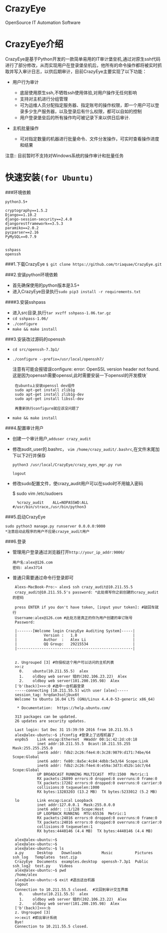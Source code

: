 # CrazyEye
OpenSource IT Automation Software



CrazyEye介绍
==================
CrazyEye是基于Python开发的一款简单易用的IT审计堡垒机,通过对原生ssh代码进行了部分修改，从而实现用户在登录堡垒机后，他所有的命令操作都将被实时抓取并写入审计日志，以供后期审计，目前CrazyEye主要实现了以下功能：

- 用户行为审计

   - 底层使用原生ssh,不牺牲ssh使用体验,对用户操作无任何影响
   - 支持对主机进行分组管理
   - 可为运维人员分配指定服务器、指定账号的操作权限，即一个用户可以登录多少生产服务器，以及登录后有什么权限，都可以自如的控制
   - 用户登录堡垒后的所有操作均可被记录下来以供日后审计.

- 主机批量操作
   - 可对指定数量的机器进行批量命令、文件分发操作，可实时查看操作进度和结果

注意:: 目前暂时不支持对Windows系统的操作审计和批量任务


快速安装`(for Ubuntu)`
========
###环境依赖

    python3.5+
    
    cryptography==1.5.2
    Django==1.10.2
    django-session-security==2.4.0
    djangorestframework==3.5.3
    paramiko==2.0.2
    pycparser==2.16
    PyMySQL==0.7.9
    
    
    sshpass 
    openssh
    


###1.下载CrazyEye
`$ git clone https://github.com/triaquae/CrazyEye.git`

###2.安装python环境依赖

*  首先确保使用的python版本是3.5+
*  进入CrazyEye目录执行`sudo pip3 install -r requirements.txt `

####3.安装sshpass
*  进入src目录,执行`tar xvzff sshpass-1.06.tar.gz`
*  `cd sshpass-1.06/`
*  `./configure`
*  `make && make install`


###3.安装改过源码的openssh 
* `cd src/openssh-7.3p1/`
*  `./configure --prefix=/usr/local/openssh7/ `
 
    注意有可能会报错误configure: error: OpenSSL version header not found.这是因为openssh需要openssl,此时需要安装一下openssl的开发模块` 
    
        在ubuntu上安装openssl dev组件
        sudo apt-get install zlib1g
        sudo apt-get install zlib1g-dev
        sudo apt-get install libssl-dev
        
        再重新执行configure就应该没问题了

*  `make && make install`

###4.配置审计用户 
*   创建一个审计用户,`adduser crazy_audit`
*   修改audit_user的.bashrc， `vim /home/crazy_audit/.bashrc`,在文件末尾加下以下2行并保存

        python3 /usr/local/CrazyEye/crazy_eyes_mgr.py run
        
        logout

* 修改sudo配置文件，使crazy_audit用户可以在sudo时不用输入密码
  
    $ sudo vim /etc/sudoers
    
        %crazy_audit    ALL=NOPASSWD:ALL #/usr/bin/strace,/usr/bin/python3


###5.启动CrazyEye


    sudo python3 manage.py runserver 0.0.0.0:9000
    *注意启动此程序的用户不应是crazye_audit用户
    

###6.登录
*   管理用户登录通过浏览器打开`http://your_ip_addr:9000/`
    
        用户名:alex@126.com
        密码: alex3714 


*  普通只需要通过命令行登录即可 
 
        Alexs-MacBook-Pro:~ alex$ ssh crazy_audit@10.211.55.5
        crazy_audit@10.211.55.5's password: *此处填写你之前创建的crazy_audit的密码
        
        press ENTER if you don't have token, [input your token]: #敲回车就行
        Username:alex@126.com #此处方是真正的你为用户创建的审订账号
        Password:
        
        |-------[Welcome login CrazyEye Auditing System]-----|
        |            Version :   1.0                         |
        |            Author  :   Alex Li                     |
        |            QQ Group:   29215534                    |
        |----------------------------------------------------|
        
        
        z. Ungrouped [3] #你授权这个用户可以访问的主机列表 
        >>:z
          0.	ubuntu(10.211.55.5)  alex
          1.	oldboy web server 错的(202.106.23.22)  Alex
          2.	oldboy web server(101.200.195.98)  Alex
        ['b'(back)]>>>:0 #选中一台机器登录
        -----connecting [10.211.55.5] with user [alex]-----
        session_tag: hrqdan3soljbux6t
        Welcome to Ubuntu 16.04 LTS (GNU/Linux 4.4.0-53-generic x86_64)
        
         * Documentation:  https://help.ubuntu.com/
        
        313 packages can be updated.
        26 updates are security updates.
        
        Last login: Sat Dec 31 15:39:59 2016 from 10.211.55.5
        alex@alex-ubuntu:~$ ifconfig #登录上了远程机器了
        enp0s5    Link encap:Ethernet  HWaddr 00:1c:42:2d:c0:18  
                  inet addr:10.211.55.5  Bcast:10.211.55.255  Mask:255.255.255.0
                  inet6 addr: fdb2:2c26:f4e4:0:3c28:9879:d171:74be/64 Scope:Global
                  inet6 addr: fe80::8a5e:4c84:4dbb:5e3/64 Scope:Link
                  inet6 addr: fdb2:2c26:f4e4:0:e59a:3d73:452b:1dc7/64 Scope:Global
                  UP BROADCAST RUNNING MULTICAST  MTU:1500  Metric:1
                  RX packets:26899 errors:0 dropped:0 overruns:0 frame:0
                  TX packets:17202 errors:0 dropped:0 overruns:0 carrier:0
                  collisions:0 txqueuelen:1000 
                  RX bytes:13283203 (13.2 MB)  TX bytes:5233012 (5.2 MB)
        
        lo        Link encap:Local Loopback  
                  inet addr:127.0.0.1  Mask:255.0.0.0
                  inet6 addr: ::1/128 Scope:Host
                  UP LOOPBACK RUNNING  MTU:65536  Metric:1
                  RX packets:24016 errors:0 dropped:0 overruns:0 frame:0
                  TX packets:24016 errors:0 dropped:0 overruns:0 carrier:0
                  collisions:0 txqueuelen:1 
                  RX bytes:4440146 (4.4 MB)  TX bytes:4440146 (4.4 MB)
        
        alex@alex-ubuntu:~$ 
        alex@alex-ubuntu:~$ 
        alex@alex-ubuntu:~$ ls
        a.py      Desktop    Downloads         Music          Pictures  ssh_log   Templates  test.zip
        CrazyEye  Documents  examples.desktop  openssh-7.3p1  Public    ssh_log2  test.py    Videos
        alex@alex-ubuntu:~$ pwd
        /home/alex
        alex@alex-ubuntu:~$ exit #退出这台机器 
        logout
        Connection to 10.211.55.5 closed.  #又回到审计交互界面
          0.	ubuntu(10.211.55.5)  alex
          1.	oldboy web server 错的(202.106.23.22)  Alex
          2.	oldboy web server(101.200.195.98)  Alex
        ['b'(back)]>>>:b
        z. Ungrouped [3]
        >>:exit #即出审计系统 
        Bye!
        Connection to 10.211.55.5 closed. 

